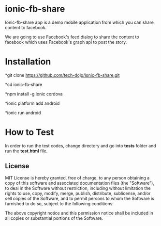# ionic-fb-share

Ionic-fb-share app is a demo mobile application from which you can share content to facebook.

We are going to use Facebook's feed dialog to share the content to facebook which uses Facebook's graph api to post the story.

# Installation

 *git clone https://github.com/tech-dojo/ionic-fb-share.git

 *cd ionic-fb-share

 *npm install -g ionic cordova

 *ionic platform add android

 *ionic run android

# How to Test

In order to run the test codes, change directory and go into **tests** folder and run the **test.html** file.

## License

MIT License is hereby granted, free of charge, to any person obtaining
a copy of this software and associated documentation files (the
"Software"), to deal in the Software without restriction, including
without limitation the rights to use, copy, modify, merge, publish,
distribute, sublicense, and/or sell copies of the Software, and to
permit persons to whom the Software is furnished to do so, subject to
the following conditions:

The above copyright notice and this permission notice shall be
included in all copies or substantial portions of the Software.

